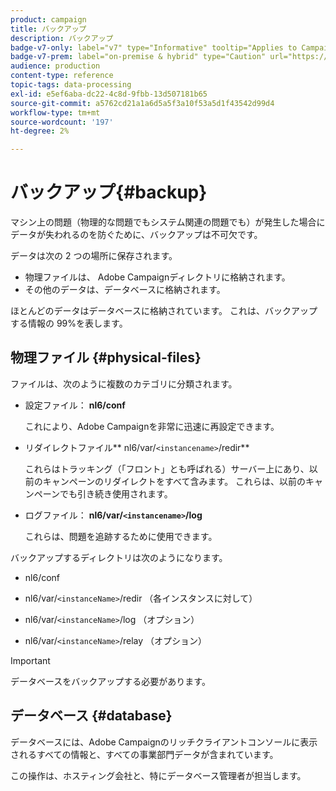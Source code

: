 ```yaml
---
product: campaign
title: バックアップ
description: バックアップ
badge-v7-only: label="v7" type="Informative" tooltip="Applies to Campaign Classic v7 only"
badge-v7-prem: label="on-premise & hybrid" type="Caution" url="https://experienceleague.adobe.com/docs/campaign-classic/using/installing-campaign-classic/architecture-and-hosting-models/hosting-models-lp/hosting-models.html?lang=en" tooltip="Applies to on-premise and hybrid deployments only"
audience: production
content-type: reference
topic-tags: data-processing
exl-id: e5ef6aba-dc22-4c8d-9fbb-13d507181b65
source-git-commit: a5762cd21a1a6d5a5f3a10f53a5d1f43542d99d4
workflow-type: tm+mt
source-wordcount: '197'
ht-degree: 2%

---
```


# バックアップ{#backup}



マシン上の問題（物理的な問題でもシステム関連の問題でも）が発生した場合にデータが失われるのを防ぐために、バックアップは不可欠です。

データは次の 2 つの場所に保存されます。

* 物理ファイルは、 Adobe Campaignディレクトリに格納されます。
* その他のデータは、データベースに格納されます。

ほとんどのデータはデータベースに格納されています。 これは、バックアップする情報の 99%を表します。

## 物理ファイル {#physical-files}

ファイルは、次のように複数のカテゴリに分類されます。

* 設定ファイル： **nl6/conf**

   これにより、Adobe Campaignを非常に迅速に再設定できます。

* リダイレクトファイル** nl6/var/`<instancename>`/redir**

   これらはトラッキング（「フロント」とも呼ばれる）サーバー上にあり、以前のキャンペーンのリダイレクトをすべて含みます。 これらは、以前のキャンペーンでも引き続き使用されます。

* ログファイル： **nl6/var/`<instancename>`/log**

   これらは、問題を追跡するために使用できます。

バックアップするディレクトリは次のようになります。

* nl6/conf

* nl6/var/`<instanceName>`/redir （各インスタンスに対して）

* nl6/var/`<instanceName>`/log （オプション）

* nl6/var/`<instanceName>`/relay （オプション）

>[!IMPORTANT]
>
>データベースをバックアップする必要があります。

## データベース {#database}

データベースには、Adobe Campaignのリッチクライアントコンソールに表示されるすべての情報と、すべての事業部門データが含まれています。

この操作は、ホスティング会社と、特にデータベース管理者が担当します。
